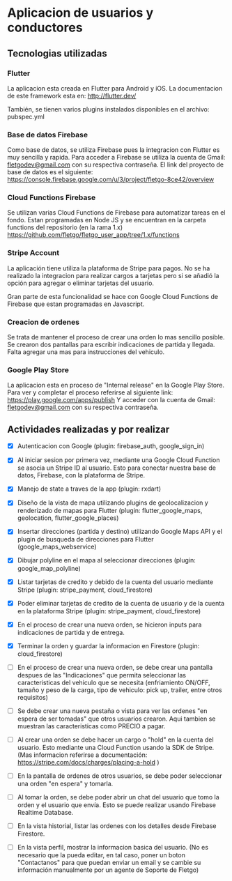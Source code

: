 # Aplicacion de usuarios y conductores

## Tecnologias utilizadas
### Flutter
La aplicacion esta creada en Flutter para Android y iOS. La documentacion de este framework esta en:
http://flutter.dev/

También, se tienen varios plugins instalados disponibles en el archivo: pubspec.yml

### Base de datos Firebase
Como base de datos, se utiliza Firebase pues la integracion con Flutter es muy sencilla y rapida. 
Para acceder a Firebase se utiliza la cuenta de Gmail: fletgodev@gmail.com con su respectiva contraseña.
El link del proyecto de base de datos es el siguiente: https://console.firebase.google.com/u/3/project/fletgo-8ce42/overview

### Cloud Functions Firebase
Se utilizan varias Cloud Functions de Firebase para automatizar tareas en el fondo. Estan programadas en Node JS y se encuentran en la carpeta functions del repositorio (en la rama 1.x) 
https://github.com/fletgo/fletgo_user_app/tree/1.x/functions

### Stripe Account
La aplicación tiene utiliza la plataforma de Stripe para pagos. No se ha realizado la integracion para realizar cargos a tarjetas pero si se añadió la opción para agregar o eliminar tarjetas del usuario. 

Gran parte de esta funcionalidad se hace con Google Cloud Functions de Firebase que estan programadas en Javascript.

### Creacion de ordenes
Se trata de mantener el proceso de crear una orden lo mas sencillo posible. Se crearon dos pantallas para escribir indicaciones de partida y llegada. Falta agregar una mas para instrucciones del vehiculo.

### Google Play Store
La aplicacion esta en proceso de "Internal release" en la Google Play Store. Para ver y completar el proceso referirse al siguiente link: 
https://play.google.com/apps/publish
Y acceder con la cuenta de Gmail: fletgodev@gmail.com con su respectiva contraseña.

## Actividades realizadas y por realizar
- [x] Autenticacion con Google (plugin: firebase_auth, google_sign_in)
- [x] Al iniciar sesion por primera vez, mediante una Google Cloud Function se asocia un Stripe ID al usuario. Esto para conectar nuestra base de datos, Firebase, con la plataforma de Stripe.
- [x] Manejo de state a traves de la app (plugin: rxdart)
- [x] Diseño de la vista de mapa utilizando plugins de geolocalizacion y renderizado de mapas para Flutter (plugin: flutter_google_maps, geolocation, flutter_google_places)
- [x] Insertar direcciones (partida y destino) utilizando Google Maps API y el plugin de busqueda de direcciones para Flutter (google_maps_webservice)
- [x] Dibujar polyline en el mapa al seleccionar direcciones (plugin: google_map_polyline)
- [x] Listar tarjetas de credito y debido de la cuenta del usuario mediante Stripe (plugin: stripe_payment, cloud_firestore)
- [x] Poder eliminar tarjetas de credito de la cuenta de usuario y de la cuenta en la plataforma Stripe (plugin: stripe_payment, cloud_firestore)
- [x] En el proceso de crear una nueva orden, se hicieron inputs para indicaciones de partida y de entrega.
- [x] Terminar la orden y guardar la informacion en Firestore (plugin: cloud_firestore)
- [ ] En el proceso de crear una nueva orden, se debe crear una pantalla despues de las "Indicaciones" que permita seleccionar las caracteristicas del vehiculo que se necesita (enfriamiento ON/OFF, tamaño y peso de la carga, tipo de vehiculo: pick up, trailer, entre otros requisitos)
- [ ] Se debe crear una nueva pestaña o vista para ver las ordenes "en espera de ser tomadas" que otros usuarios crearon. Aqui tambien se muestran las caracteristicas como PRECIO a pagar. 
- [ ] Al crear una orden se debe hacer un cargo o "hold" en la cuenta del usuario. Esto mediante una Cloud Function usando la SDK de Stripe. (Mas informacion referirse a documentación: https://stripe.com/docs/charges/placing-a-hold )
- [ ] En la pantalla de ordenes de otros usuarios, se debe poder seleccionar una orden "en espera" y tomarla.
- [ ] Al tomar la orden, se debe poder abrir un chat del usuario que tomo la orden y el usuario que envía. Esto se puede realizar usando Firebase Realtime Database. 
- [ ] En la vista historial, listar las ordenes con los detalles desde Firebase Firestore.
- [ ] En la vista perfil, mostrar la informacion basica del usuario. (No es necesario que la pueda editar, en tal caso, poner un boton "Contactanos" para que puedan enviar un email y se cambie su información manualmente por un agente de Soporte de Fletgo)

